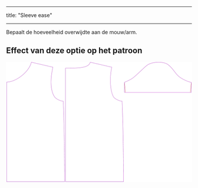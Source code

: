- - -
title: "Sleeve ease"
- - -

Bepaalt de hoeveelheid overwijdte aan de mouw/arm.

## Effect van deze optie op het patroon

![Deze afbeelding toont het effect van deze optie door meerdere varianten die een andere waarde hebben voor deze optie te vervangen](teagan_sleeveease_sample.svg "Effect of this option on the pattern")
